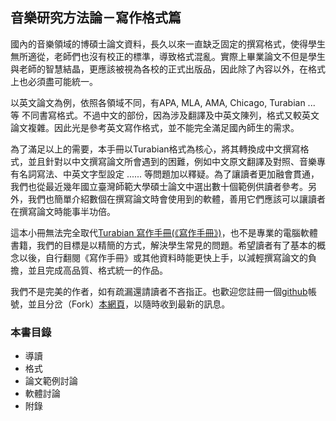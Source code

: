 ## 音樂研究方法論－寫作格式篇

  國內的音樂領域的博碩士論文資料，長久以來一直缺乏固定的撰寫格式，使得學生無所適從，老師們也沒有校正的標準，導致格式混亂。實際上畢業論文不但是學生與老師的智慧結晶，更應該被視為各校的正式出版品，因此除了內容以外，在格式上也必須盡可能統一。
  
  以英文論文為例，依照各領域不同，有APA, MLA, AMA, Chicago, Turabian ... 等 不同書寫格式。不過中文的部份，因為涉及翻譯及中英文陳列，格式又較英文論文複雜。因此光是參考英文寫作格式，並不能完全滿足國內師生的需求。
  
  為了滿足以上的需要，本手冊以Turabian格式為核心，將其轉換成中文撰寫格式，並且針對以中文撰寫論文所會遇到的困難，例如中文原文翻譯及對照、音樂專有名詞寫法、中英文字型設定 ...... 等問題加以釋疑。為了讓讀者更加融會貫通，我們也從最近幾年國立臺灣師範大學碩士論文中選出數十個範例供讀者參考。另外，我們也簡單介紹數個在撰寫論文時會使用到的軟體，善用它們應該可以讓讀者在撰寫論文時能事半功倍。
  
  這本小冊無法完全取代[Turabian 寫作手冊(《寫作手冊》)](http://www.press.uchicago.edu/books/turabian/turabian_citationguide.html)，也不是專業的電腦軟體書籍，我們的目標是以精簡的方式，解決學生常見的問題。希望讀者有了基本的概念以後，自行翻閱《寫作手冊》或其他資料時能更快上手，以減輕撰寫論文的負擔，並且完成高品質、格式統一的作品。
  
  我們不是完美的作者，如有疏漏還請讀者不吝指正。也歡迎您註冊一個[github](https://github.com/)帳號，並且分岔（Fork）[本網頁](https://github.com/askia318/Music-Elements-of-Style)，以隨時收到最新的訊息。

### 本書目錄
- 導讀
- 格式
- 論文範例討論
- 軟體討論
- 附錄
